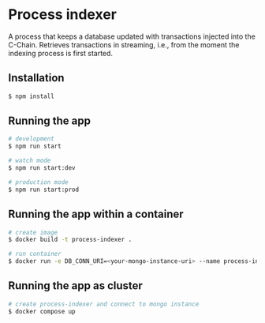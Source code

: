 # Process indexer

A process that keeps a database updated with transactions injected into the C-Chain. Retrieves transactions in streaming, i.e., from the moment the indexing process is first started.


## Installation

```bash
$ npm install
```

## Running the app

```bash
# development
$ npm run start

# watch mode
$ npm run start:dev

# production mode
$ npm run start:prod
```

## Running the app within a container

```bash
# create image
$ docker build -t process-indexer .

# run container
$ docker run -e DB_CONN_URI=<your-mongo-instance-uri> --name process-indexer process-indexer

```
## Running the app as cluster

```bash
# create process-indexer and connect to mongo instance
$ docker compose up
```
